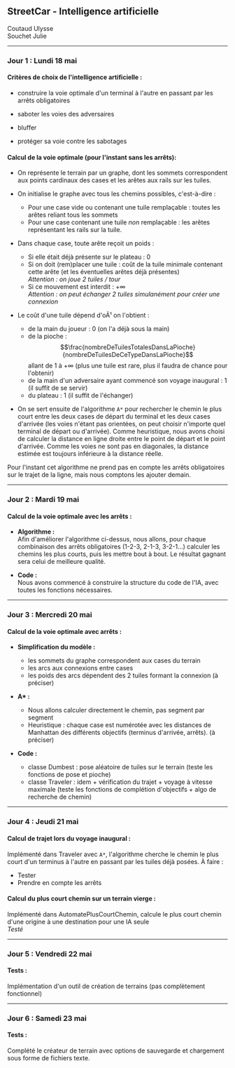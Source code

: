 ## StreetCar - Intelligence artificielle

Coutaud Ulysse  
Souchet Julie

-----

### Jour 1 : Lundi 18 mai  
  
  
#### Critères de choix de l'intelligence artificielle :  
* construire la voie optimale d'un terminal à l'autre en passant par les arrêts obligatoires  

* saboter les voies des adversaires  

* bluffer  

* protéger sa voie contre les sabotages  

#### Calcul de la voie optimale (pour l'instant sans les arrêts):  
* On représente le terrain par un graphe, dont les sommets correspondent aux points cardinaux des cases et les arêtes aux rails sur les tuiles.  
  

* On initialise le graphe avec tous les chemins possibles, c'est-à-dire :  
    + Pour une case vide ou contenant une tuile remplaçable : toutes les arêtes reliant tous les sommets  
    + Pour une case contenant une tuile *non* remplaçable : les arêtes représentant les rails sur la tuile.  
  

* Dans chaque case, toute arête reçoit un poids :  
    + Si elle était déjà présente sur le plateau : $0$  
    + Si on doit (rem)placer une tuile : coût de la tuile minimale contenant cette arête (et les éventuelles arêtes déjà présentes)    
  *Attention : on joue 2 tuiles / tour*  
    + Si ce mouvement est interdit : $+\infty$  
  *Attention : on peut échanger 2 tuiles simulanément pour créer une connexion*  
  

* Le coût d'une tuile dépend d'oÃ¹ on l'obtient :  
    + de la main du joueur : $0$ (on l'a déjà sous la main)  
    + de la pioche : $$\frac{nombreDeTuilesTotalesDansLaPioche}{nombreDeTuilesDeCeTypeDansLaPioche}$$     allant de $1$ à $+\infty$  (plus une tuile est rare, plus il faudra de chance pour l'obtenir)  
    + de la main d'un adversaire ayant commencé son voyage inaugural : $1$ (il suffit de se servir)  
    + du plateau : $1$ (il suffit de l'échanger)  
  

* On se sert ensuite de l'algorithme `A*` pour rechercher le chemin le plus court entre les deux cases de départ du terminal et les deux cases d'arrivée (les voies n'étant pas orientées, on peut choisir n'importe quel terminal de départ ou d'arrivée). Comme heuristique, nous avons choisi de calculer la distance en ligne droite entre le point de départ et le point d'arrivée. Comme les voies ne sont pas en diagonales, la distance estimée est toujours inférieure à la distance réelle.  
  
  
Pour l'instant cet algorithme ne prend pas en compte les arrêts obligatoires sur le trajet de la ligne, mais nous comptons les ajouter demain.  

-------------------

### Jour 2 : Mardi 19 mai  

#### Calcul de la voie optimale avec les arrêts :  

* __Algorithme :__  
Afin d'améliorer l'algorithme ci-dessus, nous allons, pour chaque combinaison des arrêts obligatoires (1-2-3, 2-1-3, 3-2-1...) calculer les chemins les plus courts, puis les mettre bout à bout. Le résultat gagnant sera celui de meilleure qualité.  

* __Code :__  
Nous avons commencé à construire la structure du code de l'IA, avec toutes les fonctions nécessaires.  

-------------------

### Jour 3 : Mercredi 20 mai  

#### Calcul de la voie optimale avec arrêts :

* __Simplification du modèle :__
    + les sommets du graphe correspondent aux cases du terrain
    + les arcs aux connexions entre cases
    + les poids des arcs dépendent des 2 tuiles formant la connexion (à préciser)
  
* __A* :__  
    + Nous allons calculer directement le chemin, pas segment par segment
    + Heuristique : chaque case est numérotée avec les distances de Manhattan des différents objectifs (terminus d'arrivée, arrêts). (à préciser)
  
* __Code :__  
    + classe Dumbest : pose aléatoire de tuiles sur le terrain (teste les fonctions de pose et pioche)
    + classe Traveler : idem + vérification du trajet + voyage à vitesse maximale (teste les fonctions de complétion d'objectifs + algo de recherche de chemin)  

-------------------

### Jour 4 : Jeudi 21 mai  

#### Calcul de trajet lors du voyage inaugural :  
Implémenté dans Traveler avec `A*`, l'algorithme cherche le chemin le plus court d'un terminus à l'autre en passant par les tuiles déjà posées. À faire :

* Tester
* Prendre en compte les arrêts

#### Calcul du plus court chemin sur un terrain vierge :  
Implémenté dans AutomatePlusCourtChemin, calcule le plus court chemin d'une origine à une destination pour une IA seule  
*Testé*  

-------------------

### Jour 5 : Vendredi 22 mai  

#### Tests :  
Implémentation d'un outil de création de terrains (pas complètement fonctionnel)  

-------------------

### Jour 6 : Samedi 23 mai  

#### Tests :  
Complété le créateur de terrain avec options de sauvegarde et chargement sous forme de fichiers texte.
